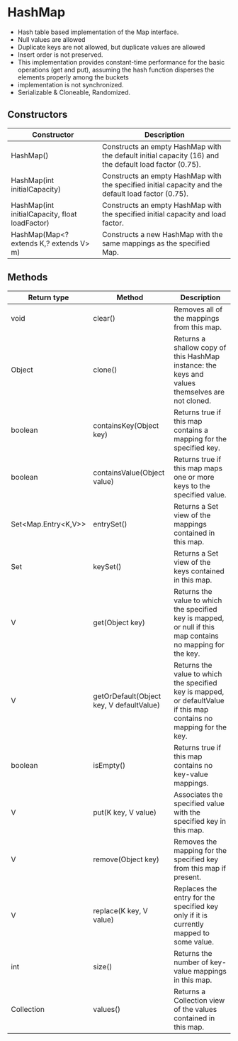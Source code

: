# HashMap

* Hash table based implementation of the Map interface. 
* Null values are allowed
* Duplicate keys are not allowed, but duplicate values are allowed
* Insert order is not preserved.
* This implementation provides constant-time performance for the basic operations (get and put), assuming the hash function disperses the elements properly among the buckets
* implementation is not synchronized.
* Serializable & Cloneable, Randomized.

## Constructors
|   Constructor | Description|
|---------------|------------|
|HashMap()|Constructs an empty HashMap with the default initial capacity (16) and the default load factor (0.75).|
|HashMap(int initialCapacity)|Constructs an empty HashMap with the specified initial capacity and the default load factor (0.75).|
|HashMap(int initialCapacity, float loadFactor)|Constructs an empty HashMap with the specified initial capacity and load factor.|
|HashMap(Map<? extends K,? extends V> m)|Constructs a new HashMap with the same mappings as the specified Map.|


## Methods

| Return type| Method| Description |
|------------|--------|------------|
|void	| clear() | Removes all of the mappings from this map.|
|Object	| clone() | Returns a shallow copy of this HashMap instance: the keys and values themselves are not cloned.|
|boolean | containsKey(Object key) | Returns true if this map contains a mapping for the specified key.|
|boolean |containsValue(Object value) | Returns true if this map maps one or more keys to the specified value.|
|Set<Map.Entry<K,V>> | entrySet() | Returns a Set view of the mappings contained in this map.|
| Set<K>	| keySet()|Returns a Set view of the keys contained in this map.|
|V	|get(Object key)|Returns the value to which the specified key is mapped, or null if this map contains no mapping for the key.|
|V	|getOrDefault(Object key, V defaultValue) |Returns the value to which the specified key is mapped, or defaultValue if this map contains no mapping for the key.|
|boolean | isEmpty() | Returns true if this map contains no key-value mappings.|
|V	| put(K key, V value) |Associates the specified value with the specified key in this map.|
|V	| remove(Object key) | Removes the mapping for the specified key from this map if present.|
| V	| replace(K key, V value) | Replaces the entry for the specified key only if it is currently mapped to some value.|
|int	| size() | Returns the number of key-value mappings in this map.|
| Collection<V>	| values() |Returns a Collection view of the values contained in this map.|
